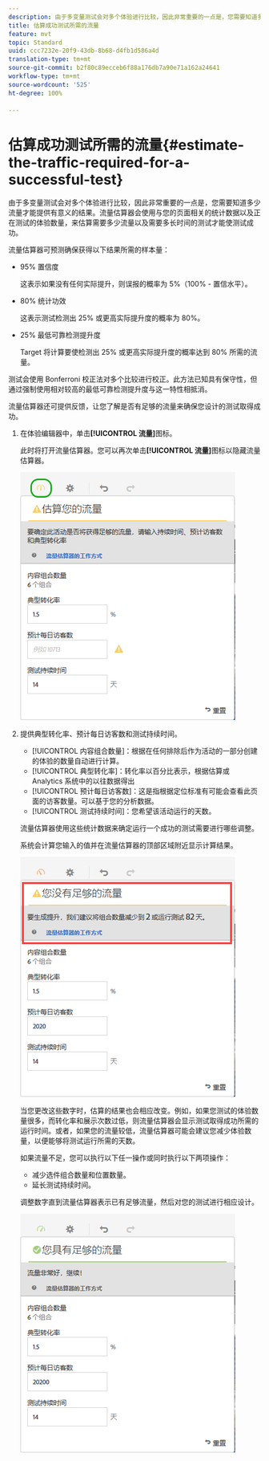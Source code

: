 ```yaml
---
description: 由于多变量测试会对多个体验进行比较，因此非常重要的一点是，您需要知道多少流量才能提供有意义的结果。流量估算器会使用与您的页面相关的统计数据以及正在测试的体验数量，来估算需要多少流量以及需要多长时间的测试才能使测试成功。
title: 估算成功测试所需的流量
feature: mvt
topic: Standard
uuid: ccc7232e-20f9-43db-8b68-d4fb1d586a4d
translation-type: tm+mt
source-git-commit: b2f80c89ecceb6f88a176db7a90e71a162a24641
workflow-type: tm+mt
source-wordcount: '525'
ht-degree: 100%

---
```



# 估算成功测试所需的流量{#estimate-the-traffic-required-for-a-successful-test}

由于多变量测试会对多个体验进行比较，因此非常重要的一点是，您需要知道多少流量才能提供有意义的结果。流量估算器会使用与您的页面相关的统计数据以及正在测试的体验数量，来估算需要多少流量以及需要多长时间的测试才能使测试成功。

流量估算器可预测确保获得以下结果所需的样本量：

* 95% 置信度

   这表示如果没有任何实际提升，则误报的概率为 5%（100% - 置信水平）。
* 80% 统计功效

   这表示测试检测出 25% 或更高实际提升度的概率为 80%。
* 25% 最低可靠检测提升度

   Target 将计算要使检测出 25% 或更高实际提升度的概率达到 80% 所需的流量。

测试会使用 Bonferroni 校正法对多个比较进行校正。此方法已知具有保守性，但通过强制使用相对较高的最低可靠检测提升度与这一特性相抵消。

流量估算器还可提供反馈，让您了解是否有足够的流量来确保您设计的测试取得成功。

1. 在体验编辑器中，单击&#x200B;**[!UICONTROL 流量]**&#x200B;图标。

   此时将打开流量估算器。您可以再次单击&#x200B;**[!UICONTROL 流量]**&#x200B;图标以隐藏流量估算器。

   ![](assets/estimatorempty.png)

1. 提供典型转化率、预计每日访客数和测试持续时间。

   * [!UICONTROL 内容组合数量]：根据在任何排除后作为活动的一部分创建的体验的数量自动进行计算。
   * [!UICONTROL 典型转化率]：转化率以百分比表示，根据估算或 Analytics 系统中的以往数据得出
   * [!UICONTROL 预计每日访客数]：这是指根据定位标准有可能会查看此页面的访客数量。可以基于您的分析数据。
   * [!UICONTROL 测试持续时间]：您希望该活动运行的天数。

   流量估算器使用这些统计数据来确定运行一个成功的测试需要进行哪些调整。

   系统会计算您输入的值并在流量估算器的顶部区域附近显示计算结果。

   ![](assets/estimatorinsufficient.png)

   当您更改这些数字时，估算的结果也会相应改变。例如，如果您测试的体验数量很多，而转化率和展示次数过低，则流量估算器会显示测试取得成功所需的运行时间。或者，如果您的流量较低，流量估算器可能会建议您减少体验数量，以便能够将测试运行所需的天数。

   如果流量不足，您可以执行以下任一操作或同时执行以下两项操作：

   * 减少选件组合数量和位置数量。
   * 延长测试持续时间。

   调整数字直到流量估算器表示已有足够流量，然后对您的测试进行相应设计。

   ![](assets/estimatorok.png)

